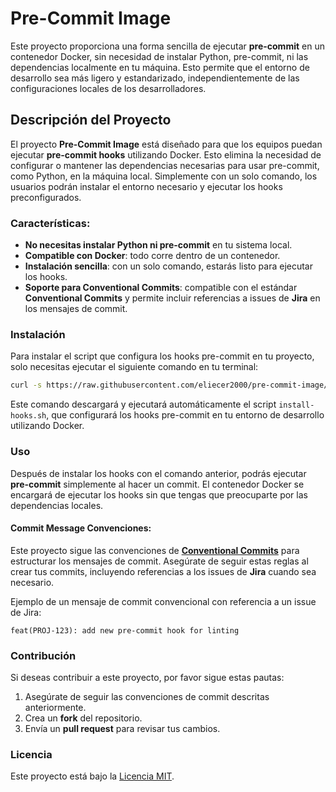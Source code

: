 # Pre-Commit Image

Este proyecto proporciona una forma sencilla de ejecutar **pre-commit** en un contenedor Docker, sin necesidad de instalar Python, pre-commit, ni las dependencias localmente en tu máquina. Esto permite que el entorno de desarrollo sea más ligero y estandarizado, independientemente de las configuraciones locales de los desarrolladores.

## Descripción del Proyecto

El proyecto **Pre-Commit Image** está diseñado para que los equipos puedan ejecutar **pre-commit hooks** utilizando Docker. Esto elimina la necesidad de configurar o mantener las dependencias necesarias para usar pre-commit, como Python, en la máquina local. Simplemente con un solo comando, los usuarios podrán instalar el entorno necesario y ejecutar los hooks preconfigurados.

### Características:

- **No necesitas instalar Python ni pre-commit** en tu sistema local.
- **Compatible con Docker**: todo corre dentro de un contenedor.
- **Instalación sencilla**: con un solo comando, estarás listo para ejecutar los hooks.
- **Soporte para Conventional Commits**: compatible con el estándar **Conventional Commits** y permite incluir referencias a issues de **Jira** en los mensajes de commit.

### Instalación

Para instalar el script que configura los hooks pre-commit en tu proyecto, solo necesitas ejecutar el siguiente comando en tu terminal:

```bash
curl -s https://raw.githubusercontent.com/eliecer2000/pre-commit-image/master/install-hooks.sh | bash
```

Este comando descargará y ejecutará automáticamente el script `install-hooks.sh`, que configurará los hooks pre-commit en tu entorno de desarrollo utilizando Docker.

### Uso

Después de instalar los hooks con el comando anterior, podrás ejecutar **pre-commit** simplemente al hacer un commit. El contenedor Docker se encargará de ejecutar los hooks sin que tengas que preocuparte por las dependencias locales.

#### Commit Message Convenciones:

Este proyecto sigue las convenciones de [**Conventional Commits**](https://www.conventionalcommits.org/) para estructurar los mensajes de commit. Asegúrate de seguir estas reglas al crear tus commits, incluyendo referencias a los issues de **Jira** cuando sea necesario.

Ejemplo de un mensaje de commit convencional con referencia a un issue de Jira:

```
feat(PROJ-123): add new pre-commit hook for linting
```

### Contribución

Si deseas contribuir a este proyecto, por favor sigue estas pautas:

1. Asegúrate de seguir las convenciones de commit descritas anteriormente.
2. Crea un **fork** del repositorio.
3. Envía un **pull request** para revisar tus cambios.

### Licencia

Este proyecto está bajo la [Licencia MIT](LICENSE).
